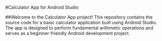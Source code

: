 #Calculator App for Android Studio


##Welcome to the Calculator App project!
This repository contains the source code for a basic calculator application built using Android Studio.
The app is designed to perform fundamental arithmetic operations and serves as a beginner-friendly Android development project.
